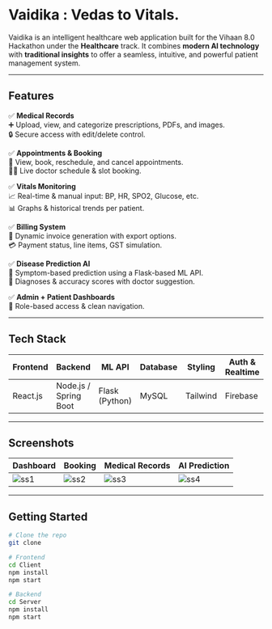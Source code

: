 # Vaidika : Vedas to Vitals.

Vaidika is an intelligent healthcare web application built for the Vihaan 8.0 Hackathon under the **Healthcare** track. It combines **modern AI technology** with **traditional insights** to offer a seamless, intuitive, and powerful patient management system.

---

## Features

✅ **Medical Records**  
➕ Upload, view, and categorize prescriptions, PDFs, and images.  
🔒 Secure access with edit/delete control.

✅ **Appointments & Booking**  
📆 View, book, reschedule, and cancel appointments.  
👨‍⚕️ Live doctor schedule & slot booking.

✅ **Vitals Monitoring**  
📈 Real-time & manual input: BP, HR, SPO2, Glucose, etc.  
📊 Graphs & historical trends per patient.

✅ **Billing System**  
🧾 Dynamic invoice generation with export options.  
💳 Payment status, line items, GST simulation.

✅ **Disease Prediction AI**  
🧠 Symptom-based prediction using a Flask-based ML API.  
📍 Diagnoses & accuracy scores with doctor suggestion.

✅ **Admin + Patient Dashboards**  
👥 Role-based access & clean navigation.

---

## Tech Stack

| Frontend        | Backend        | ML API         | Database     | Styling      | Auth & Realtime |
|----------------|----------------|----------------|--------------|--------------|-----------------|
| React.js        | Node.js / Spring Boot | Flask (Python) | MySQL       | Tailwind | Firebase |

---

## Screenshots

| Dashboard | Booking | Medical Records | AI Prediction |
|----------|---------|------------------|----------------|
| ![ss1]() | ![ss2]() | ![ss3]()         | ![ss4]()       |

---

## Getting Started

```bash
# Clone the repo
git clone 

# Frontend
cd Client
npm install
npm start

# Backend 
cd Server
npm install
npm start


